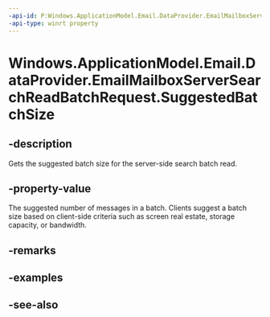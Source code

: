 ----api-id: P:Windows.ApplicationModel.Email.DataProvider.EmailMailboxServerSearchReadBatchRequest.SuggestedBatchSize
-api-type: winrt property
---<!-- Property syntaxpublic uint SuggestedBatchSize { get; }--># Windows.ApplicationModel.Email.DataProvider.EmailMailboxServerSearchReadBatchRequest.SuggestedBatchSize## -descriptionGets the suggested batch size for the server-side search batch read.## -property-valueThe suggested number of messages in a batch. Clients suggest a batch size based on client-side criteria such as screen real estate, storage capacity, or bandwidth.## -remarks## -examples## -see-also
